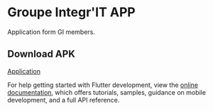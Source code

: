 # Groupe Integr'IT APP

Application form GI members.

## Download APK

[Application](App-GI.zip)

For help getting started with Flutter development, view the
[online documentation](https://docs.flutter.dev/), which offers tutorials,
samples, guidance on mobile development, and a full API reference.
